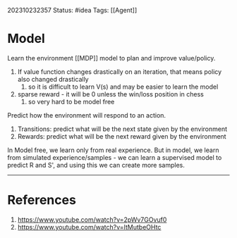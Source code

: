 202310232357
Status: #idea
Tags: [[Agent]]

# Model

Learn the environment [[MDP]] model to plan and improve value/policy. 
1. If value function changes drastically on an iteration, that means policy also changed drastically
	1. so it is difficult to learn V(s) and may be easier to learn the model
2. sparse reward - it will be 0 unless the win/loss position in chess
	1. so very hard to be model free

Predict how the environment will respond to an action. 
1. Transitions: predict what will be the next state given by the environment
2. Rewards: predict what will be the next reward given by the environment

In Model free, we learn only from real experience. But in model, we learn from simulated experience/samples - we can learn a supervised model to predict R and S', and using this we can create more samples.



---
# References

1. https://www.youtube.com/watch?v=2pWv7GOvuf0
2. https://www.youtube.com/watch?v=ItMutbeOHtc